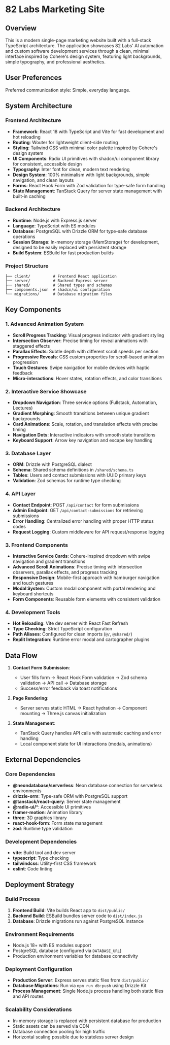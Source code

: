 # 82 Labs Marketing Site

## Overview

This is a modern single-page marketing website built with a full-stack TypeScript architecture. The application showcases 82 Labs' AI automation and custom software development services through a clean, minimal interface inspired by Cohere's design system, featuring light backgrounds, simple typography, and professional aesthetics.

## User Preferences

Preferred communication style: Simple, everyday language.

## System Architecture

### Frontend Architecture
- **Framework**: React 18 with TypeScript and Vite for fast development and hot reloading
- **Routing**: Wouter for lightweight client-side routing
- **Styling**: Tailwind CSS with minimal color palette inspired by Cohere's design system
- **UI Components**: Radix UI primitives with shadcn/ui component library for consistent, accessible design
- **Typography**: Inter font for clean, modern text rendering
- **Design System**: 100% minimalism with light backgrounds, simple navigation, and clean layouts
- **Forms**: React Hook Form with Zod validation for type-safe form handling
- **State Management**: TanStack Query for server state management with built-in caching

### Backend Architecture
- **Runtime**: Node.js with Express.js server
- **Language**: TypeScript with ES modules
- **Database**: PostgreSQL with Drizzle ORM for type-safe database operations
- **Session Storage**: In-memory storage (MemStorage) for development, designed to be easily replaced with persistent storage
- **Build System**: ESBuild for fast production builds

### Project Structure
```
├── client/          # Frontend React application
├── server/          # Backend Express server
├── shared/          # Shared types and schemas
├── components.json  # shadcn/ui configuration
└── migrations/      # Database migration files
```

## Key Components

### 1. Advanced Animation System
- **Scroll Progress Tracking**: Visual progress indicator with gradient styling
- **Intersection Observer**: Precise timing for reveal animations with staggered effects
- **Parallax Effects**: Subtle depth with different scroll speeds per section
- **Progressive Reveals**: CSS custom properties for scroll-based animation progression
- **Touch Gestures**: Swipe navigation for mobile devices with haptic feedback
- **Micro-interactions**: Hover states, rotation effects, and color transitions

### 2. Interactive Service Showcase
- **Dropdown Navigation**: Three service options (Fullstack, Automation, Lectures)
- **Gradient Morphing**: Smooth transitions between unique gradient backgrounds
- **Card Animations**: Scale, rotation, and translation effects with precise timing
- **Navigation Dots**: Interactive indicators with smooth state transitions
- **Keyboard Support**: Arrow key navigation and escape key handling

### 3. Database Layer
- **ORM**: Drizzle with PostgreSQL dialect
- **Schema**: Shared schema definitions in `/shared/schema.ts`
- **Tables**: Users and contact submissions with UUID primary keys
- **Validation**: Zod schemas for runtime type checking

### 4. API Layer
- **Contact Endpoint**: POST `/api/contact` for form submissions
- **Admin Endpoint**: GET `/api/contact-submissions` for retrieving submissions
- **Error Handling**: Centralized error handling with proper HTTP status codes
- **Request Logging**: Custom middleware for API request/response logging

### 3. Frontend Components
- **Interactive Service Cards**: Cohere-inspired dropdown with swipe navigation and gradient transitions
- **Advanced Scroll Animations**: Precise timing with intersection observers, parallax effects, and progress tracking
- **Responsive Design**: Mobile-first approach with hamburger navigation and touch gestures
- **Modal System**: Custom modal component with portal rendering and keyboard shortcuts
- **Form Components**: Reusable form elements with consistent validation

### 4. Development Tools
- **Hot Reloading**: Vite dev server with React Fast Refresh
- **Type Checking**: Strict TypeScript configuration
- **Path Aliases**: Configured for clean imports (`@/`, `@shared/`)
- **Replit Integration**: Runtime error modal and cartographer plugins

## Data Flow

1. **Contact Form Submission**:
   - User fills form → React Hook Form validation → Zod schema validation → API call → Database storage
   - Success/error feedback via toast notifications

2. **Page Rendering**:
   - Server serves static HTML → React hydration → Component mounting → Three.js canvas initialization

3. **State Management**:
   - TanStack Query handles API calls with automatic caching and error handling
   - Local component state for UI interactions (modals, animations)

## External Dependencies

### Core Dependencies
- **@neondatabase/serverless**: Neon database connection for serverless environments
- **drizzle-orm**: Type-safe ORM with PostgreSQL support
- **@tanstack/react-query**: Server state management
- **@radix-ui/***: Accessible UI primitives
- **framer-motion**: Animation library
- **three**: 3D graphics library
- **react-hook-form**: Form state management
- **zod**: Runtime type validation

### Development Dependencies
- **vite**: Build tool and dev server
- **typescript**: Type checking
- **tailwindcss**: Utility-first CSS framework
- **eslint**: Code linting

## Deployment Strategy

### Build Process
1. **Frontend Build**: Vite builds React app to `dist/public/`
2. **Backend Build**: ESBuild bundles server code to `dist/index.js`
3. **Database**: Drizzle migrations run against PostgreSQL instance

### Environment Requirements
- Node.js 18+ with ES modules support
- PostgreSQL database (configured via `DATABASE_URL`)
- Production environment variables for database connectivity

### Deployment Configuration
- **Production Server**: Express serves static files from `dist/public/`
- **Database Migrations**: Run via `npm run db:push` using Drizzle Kit
- **Process Management**: Single Node.js process handling both static files and API routes

### Scalability Considerations
- In-memory storage is replaced with persistent database for production
- Static assets can be served via CDN
- Database connection pooling for high traffic
- Horizontal scaling possible due to stateless server design